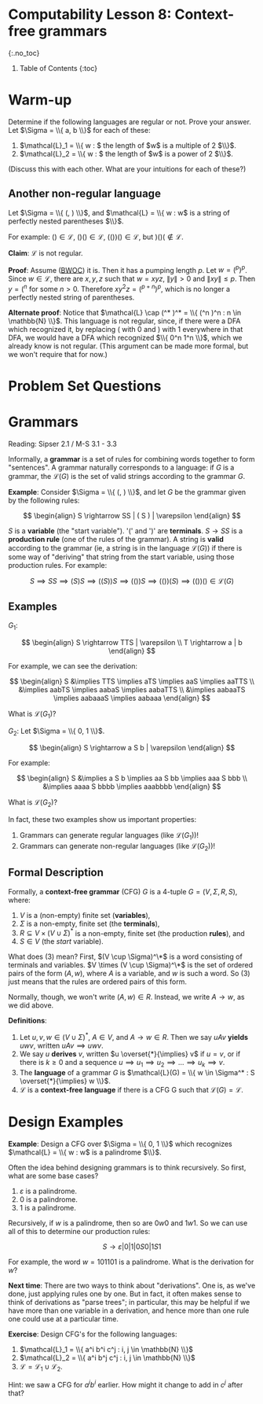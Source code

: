 # Computability Lesson 8: Context-free grammars
{:.no_toc}

1. Table of Contents
{:toc}

# Warm-up

Determine if the following languages are regular or not. Prove your answer. Let $\Sigma = \\{ a, b \\}$ for each of these:

1. $\mathcal{L}_1 = \\{ w : $ the length of $w$ is a multiple of 2 $\\}$.
2. $\mathcal{L}_2 = \\{ w : $ the length of $w$ is a power of 2 $\\}$.

(Discuss this with each other. What are your intuitions for each of these?)

## Another non-regular language

Let $\Sigma = \\{ (, ) \\}$, and $\mathcal{L} = \\{ w : w$ is a string of perfectly nested parentheses $\\}$.

For example: $() \in \mathcal{L}$, $()() \in \mathcal{L}$, $(())() \in \mathcal{L}$, but $)()( \not \in \mathcal{L}$.

**Claim**: $\mathcal{L}$ is not regular.

**Proof**: Assume ([BWOC](https://twitter.com/virtualcourtney/status/1369655632916148232)) it is. Then it has a pumping length $p$. Let $w = (^p)^p$. Since $w \in \mathcal{L}$, there are $x, y, z$ such that $w = xyz$, $\|y\| > 0$ and $\|xy\| \leq p$. Then $y = (^n$ for some $n > 0$. Therefore $xy^2z = (^{p+n})^p$, which is no longer a perfectly nested string of parentheses.

**Alternate proof**: Notice that $\mathcal{L} \cap (^* )^* = \\{ (^n )^n : n \in \mathbb{N} \\}$. This language is not regular, since, if there were a DFA which recognized it, by replacing $($ with $0$ and $)$ with $1$ everywhere in that DFA, we would have a DFA which recognized $\\{ 0^n 1^n \\}$, which we already know is not regular. (This argument can be made more formal, but we won't require that for now.)

# Problem Set Questions

# Grammars

Reading: Sipser 2.1 / M-S 3.1 - 3.3

Informally, a **grammar** is a set of rules for combining words together to form "sentences". A grammar naturally corresponds to a language: if $G$ is a grammar, the $\mathcal{L}(G)$ is the set of valid strings according to the grammar $G$.

**Example**: Consider $\Sigma = \\{ (, ) \\}$, and let $G$ be the grammar given by the following rules:

$$
\begin{align}
S \rightarrow SS | ( S ) | \varepsilon
\end{align}
$$

$S$ is a **variable** (the "start variable"). '(' and ')' are **terminals**. $S \rightarrow SS$ is a **production rule** (one of the rules of the grammar). A string is **valid** according to the grammar (ie, a string is in the language $\mathcal{L}(G)$) if there is some way of "deriving" that string from the start variable, using those production rules. For example:

$$S \implies SS \implies (S) S \implies ((S))S \implies (()) S \implies (()) (S) \implies (()) () \in \mathcal{L}(G)$$

## Examples

$G_1$:

$$
\begin{align}
S \rightarrow TTS | \varepsilon \\
T \rightarrow a | b
\end{align}
$$

For example, we can see the derivation:

$$
\begin{align}
S &\implies TTS \implies aTS \implies aaS \implies aaTTS \\
&\implies aabTS \implies aabaS \implies aabaTTS \\
&\implies aabaaTS \implies aabaaaS \implies aabaaa
\end{align}
$$

What is $\mathcal{L}(G_1)$?

$G_2$: Let $\Sigma = \\{ 0, 1 \\}$.

$$
\begin{align}
S \rightarrow a S b | \varepsilon
\end{align}
$$

For example:

$$
\begin{align}
S &\implies a S b \implies aa S bb \implies aaa S bbb \\
 &\implies aaaa S bbbb \implies aaabbbb
\end{align}
$$

What is $\mathcal{L}(G_2)$?

In fact, these two examples show us important properties:

1. Grammars can generate regular languages (like $\mathcal{L}(G_1)$)!
2. Grammars can generate non-regular languages (like $\mathcal{L}(G_2)$)!

## Formal Description

Formally, a **context-free grammar** (CFG) $G$ is a 4-tuple $G = (V, \Sigma, R, S)$, where:

1. $V$ is a (non-empty) finite set (**variables**),
2. $\Sigma$ is a non-empty, finite set (the **terminals**),
3. $R \subseteq V \times (V \cup \Sigma)^*$ is a non-empty, finite set (the production **rules**), and
4. $S \in V$ (the *start* variable).

What does (3) mean? First, $(V \cup \Sigma)^\*$ is a word consisting of terminals and variables. $V \times (V \cup \Sigma)^\*$ is the set of ordered pairs of the form $(A, w)$, where $A$ is a variable, and $w$ is such a word. So (3) just means that the rules are ordered pairs of this form.

Normally, though, we won't write $(A, w) \in R$. Instead, we write $A \rightarrow w$, as we did above.

**Definitions**:

1. Let $u, v, w \in (V \cup \Sigma)^*$, $A \in V$, and $A \rightarrow w \in R$. Then we say $uAv$ **yields** $uwv$, written $uAv \implies uwv$.
2. We say $u$ **derives** $v$, written $u \overset{*}{\implies} v$ if $u = v$, or if there is $k \geq 0$ and a sequence $u \implies u_1 \implies u_2 \implies \ldots \implies u_k \implies v$.
3. The **language** of a grammar $G$ is $\mathcal{L}(G) = \\{ w \in \Sigma^* : S \overset{*}{\implies} w \\}$.
4. $\mathcal{L}$ is a **context-free language** if there is a CFG G such that $\mathcal{L}(G) = \mathcal{L}$.

# Design Examples

**Example**: Design a CFG over $\Sigma = \\{ 0, 1 \\}$ which recognizes $\mathcal{L} = \\{ w : w$ is a palindrome $\\}$.

Often the idea behind designing grammars is to think recursively. So first, what are some base cases?

1. $\varepsilon$ is a palindrome.
2. 0 is a palindrome.
3. 1 is a palindrome.

Recursively, if $w$ is a palindrome, then so are $0w0$ and $1w1$. So we can use all of this to determine our production rules:

$$S \rightarrow \varepsilon | 0 | 1 | 0S0 | 1S1$$

For example, the word $w = 101101$ is a palindrome. What is the derivation for $w$?

**Next time**: There are two ways to think about "derivations". One is, as we've done, just applying rules one by one. But in fact, it often makes sense to think of derivations as "parse trees"; in particular, this may be helpful if we have more than one variable in a derivation, and hence more than one rule one could use at a particular time.

**Exercise**: Design CFG's for the following languages:

1. $\mathcal{L}_1 = \\{ a^i b^i c^j : i, j \in \mathbb{N} \\}$
2. $\mathcal{L}_2 = \\{ a^i b^j c^j : i, j \in \mathbb{N} \\}$
3. $\mathcal{L} = \mathcal{L}_1 \cup \mathcal{L}_2$.

Hint: we saw a CFG for $a^i b^i$ earlier. How might it change to add in $c^j$ after that?
